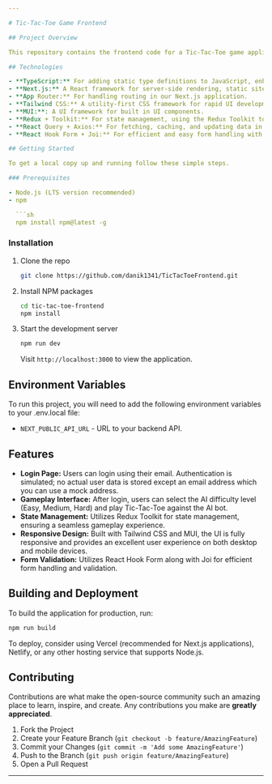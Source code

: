 ```yaml
---

# Tic-Tac-Toe Game Frontend

## Project Overview

This repository contains the frontend code for a Tic-Tac-Toe game application, designed as part of a full-stack project. The application enables users to play Tic-Tac-Toe against an artificially intelligent bot with adjustable difficulty levels. It is built using TypeScript, Next.js, and App Router, with a focus on creating an engaging and responsive user interface.

## Technologies

- **TypeScript:** For adding static type definitions to JavaScript, enhancing development and maintainability.
- **Next.js:** A React framework for server-side rendering, static site generation, and building web applications.
- **App Router:** For handling routing in our Next.js application.
- **Tailwind CSS:** A utility-first CSS framework for rapid UI development.
- **MUI:**: A UI framework for built in UI components.
- **Redux + Toolkit:** For state management, using the Redux Toolkit to simplify boilerplate.
- **React Query + Axios:** For fetching, caching, and updating data in React applications using Axios for HTTP requests.
- **React Hook Form + Joi:** For efficient and easy form handling with validation using Joi.

## Getting Started

To get a local copy up and running follow these simple steps.

### Prerequisites

- Node.js (LTS version recommended)
- npm

  ```sh
  npm install npm@latest -g
  ```

### Installation

1. Clone the repo

   ```sh
   git clone https://github.com/danik1341/TicTacToeFrontend.git
   ```

2. Install NPM packages

   ```sh
   cd tic-tac-toe-frontend
   npm install
   ```

3. Start the development server

   ```sh
   npm run dev
   ```

   Visit `http://localhost:3000` to view the application.

## Environment Variables

To run this project, you will need to add the following environment variables to your .env.local file:

- `NEXT_PUBLIC_API_URL` - URL to your backend API.

## Features

- **Login Page:** Users can login using their email. Authentication is simulated; no actual user data is stored except an email address which you can use a mock address.
- **Gameplay Interface:** After login, users can select the AI difficulty level (Easy, Medium, Hard) and play Tic-Tac-Toe against the AI bot.
- **State Management:** Utilizes Redux Toolkit for state management, ensuring a seamless gameplay experience.
- **Responsive Design:** Built with Tailwind CSS and MUI, the UI is fully responsive and provides an excellent user experience on both desktop and mobile devices.
- **Form Validation:** Utilizes React Hook Form along with Joi for efficient form handling and validation.

## Building and Deployment

To build the application for production, run:

```sh
npm run build
```

To deploy, consider using Vercel (recommended for Next.js applications), Netlify, or any other hosting service that supports Node.js.

## Contributing

Contributions are what make the open-source community such an amazing place to learn, inspire, and create. Any contributions you make are **greatly appreciated**.

1. Fork the Project
2. Create your Feature Branch (`git checkout -b feature/AmazingFeature`)
3. Commit your Changes (`git commit -m 'Add some AmazingFeature'`)
4. Push to the Branch (`git push origin feature/AmazingFeature`)
5. Open a Pull Request

---
```

